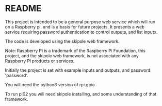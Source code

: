 # README #

This project is intended to be a general purpose web service which will run on a Raspberry pi, and is a basis for future projects. It presents a web service requiring password authentication to control outputs, and list inputs.

The code is developed using the skipole web framework.

Note: Raspberry Pi is a trademark of the Raspberry Pi Foundation, this project, and the skipole web framework, is not associated with any Raspberry Pi products or services.

Initially the project is set with example inputs and outputs, and password 'password'.

You will need the python3 version of rpi.gpio

To run pi02 you will need skipole installing, and some understanding of that framework.
 
